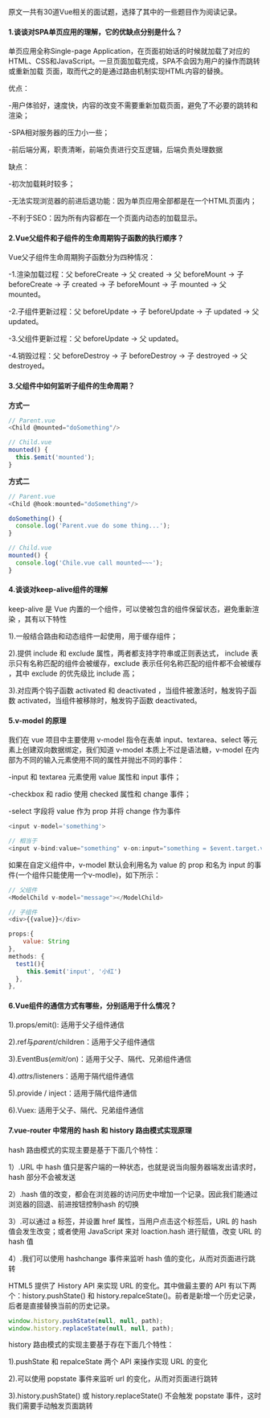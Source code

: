 原文一共有30道Vue相关的面试题，选择了其中的一些题目作为阅读记录。

#### 1.谈谈对SPA单页应用的理解，它的优缺点分别是什么？
单页应用全称Single-page Application，在页面初始话的时候就加载了对应的HTML、CSS和JavaScript。一旦页面加载完成，SPA不会因为用户的操作而跳转或重新加载
页面，取而代之的是通过路由机制实现HTML内容的替换。

优点：

-用户体验好，速度快，内容的改变不需要重新加载页面，避免了不必要的跳转和渲染；

-SPA相对服务器的压力小一些；

-前后端分离，职责清晰，前端负责进行交互逻辑，后端负责处理数据

缺点：

-初次加载耗时较多；

-无法实现浏览器的前进后退功能：因为单页应用全部都是在一个HTML页面内；

-不利于SEO：因为所有内容都在一个页面内动态的加载显示。

#### 2.Vue父组件和子组件的生命周期钩子函数的执行顺序？
Vue父子组件生命周期狗子函数分为四种情况：

-1.渲染加载过程：父 beforeCreate -> 父 created -> 父 beforeMount -> 子 beforeCreate -> 子 created -> 子 beforeMount -> 子 mounted -> 父 mounted。

-2.子组件更新过程：父 beforeUpdate -> 子 beforeUpdate -> 子 updated -> 父 updated。

-3.父组件更新过程：父 beforeUpdate -> 父 updated。

-4.销毁过程：父 beforeDestroy -> 子 beforeDestroy -> 子 destroyed -> 父 destroyed。

#### 3.父组件中如何监听子组件的生命周期？
**方式一**
```javascript
// Parent.vue
<Child @mounted="doSomething"/>

// Child.vue
mounted() {
  this.$emit('mounted');
}

```

**方式二**
```javascript
// Parent.vue
<Child @hook:mounted="doSomething"/>

doSomething() {
  console.log('Parent.vue do some thing...');
}

// Child.vue
mounted() {
  console.log('Chile.vue call mounted~~~');
}
```


#### 4.谈谈对keep-alive组件的理解
keep-alive 是 Vue 内置的一个组件，可以使被包含的组件保留状态，避免重新渲染 ，其有以下特性

1).一般结合路由和动态组件一起使用，用于缓存组件；

2).提供 include 和 exclude 属性，两者都支持字符串或正则表达式， include 表示只有名称匹配的组件会被缓存，exclude 表示任何名称匹配的组件都不会被缓存 ，其中 exclude 的优先级比 include 高；

3).对应两个钩子函数 activated 和 deactivated ，当组件被激活时，触发钩子函数 activated，当组件被移除时，触发钩子函数 deactivated。

#### 5.v-model 的原理
我们在 vue 项目中主要使用 v-model 指令在表单 input、textarea、select 等元素上创建双向数据绑定，我们知道 v-model 本质上不过是语法糖，v-model 在内部为不同的输入元素使用不同的属性并抛出不同的事件：

-input 和 textarea 元素使用 value 属性和 input 事件；

-checkbox 和 radio 使用 checked 属性和 change 事件；

-select 字段将 value 作为 prop 并将 change 作为事件

```javascript
<input v-model='something'>

// 相当于
<input v-bind:value="something" v-on:input="something = $event.target.value">
```

如果在自定义组件中，v-model 默认会利用名为 value 的 prop 和名为 input 的事件(一个组件只能使用一个v-modle)，如下所示：
```javascript
// 父组件
<ModelChild v-model="message"></ModelChild>

// 子组件
<div>{{value}}</div>

props:{
    value: String
},
methods: {
  test1(){
     this.$emit('input', '小红')
  },
},
```

#### 6.Vue组件的通信方式有哪些，分别适用于什么情况？
1).props/emit(): 适用于父子组件通信

2).ref与$parent/$children：适用于父子组件通信

3).EventBus($emit/$on)：适用于父子、隔代、兄弟组件通信

4).$attrs/$listeners：适用于隔代组件通信

5).provide / inject：适用于隔代组件通信

6).Vuex: 适用于父子、隔代、兄弟组件通信
 
#### 7.vue-router 中常用的 hash 和 history 路由模式实现原理
hash 路由模式的实现主要是基于下面几个特性：

1）.URL 中 hash 值只是客户端的一种状态，也就是说当向服务器端发出请求时，hash 部分不会被发送

2）.hash 值的改变，都会在浏览器的访问历史中增加一个记录。因此我们能通过浏览器的回退、前进按钮控制hash 的切换

3）.可以通过 a 标签，并设置 href 属性，当用户点击这个标签后，URL 的 hash 值会发生改变；或者使用 JavaScript 来对 loaction.hash 进行赋值，改变 URL 的 hash 值

4）.我们可以使用 hashchange 事件来监听 hash 值的变化，从而对页面进行跳转

HTML5 提供了 History API 来实现 URL 的变化。其中做最主要的 API 有以下两个：history.pushState() 和 history.repalceState()。前者是新增一个历史记录，后者是直接替换当前的历史记录。
```javascript
window.history.pushState(null, null, path);
window.history.replaceState(null, null, path);
```
history 路由模式的实现主要基于存在下面几个特性：

1).pushState 和 repalceState 两个 API 来操作实现 URL 的变化

2).可以使用 popstate 事件来监听 url 的变化，从而对页面进行跳转

3).history.pushState() 或 history.replaceState() 不会触发 popstate 事件，这时我们需要手动触发页面跳转







